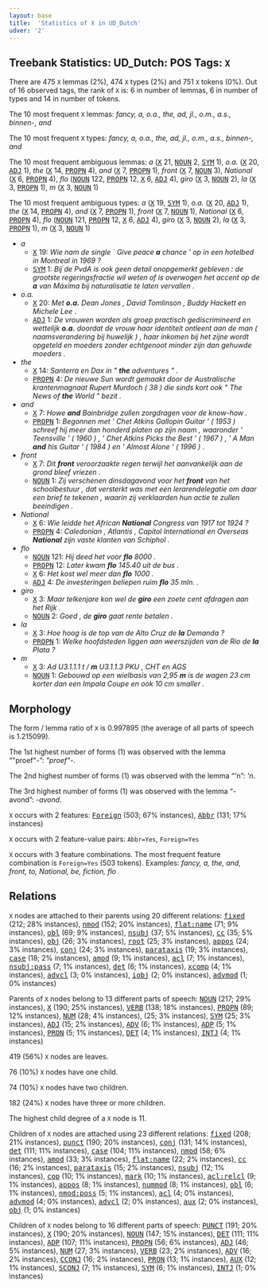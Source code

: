 ```yaml
---
layout: base
title:  'Statistics of X in UD_Dutch'
udver: '2'
---
```


## Treebank Statistics: UD_Dutch: POS Tags: `X`

There are 475 `X` lemmas (2%), 474 `X` types (2%) and 751 `X` tokens (0%).
Out of 16 observed tags, the rank of `X` is: 6 in number of lemmas, 6 in number of types and 14 in number of tokens.

The 10 most frequent `X` lemmas: <em>fancy, a, o.a., the, ad, jl., o.m., a.s., binnen-, and</em>

The 10 most frequent `X` types:  <em>fancy, a, o.a., the, ad, jl., o.m., a.s., binnen-, and</em>

The 10 most frequent ambiguous lemmas: <em>a</em> (<tt><a href="nl-pos-X.html">X</a></tt> 21, <tt><a href="nl-pos-NOUN.html">NOUN</a></tt> 2, <tt><a href="nl-pos-SYM.html">SYM</a></tt> 1), <em>o.a.</em> (<tt><a href="nl-pos-X.html">X</a></tt> 20, <tt><a href="nl-pos-ADJ.html">ADJ</a></tt> 1), <em>the</em> (<tt><a href="nl-pos-X.html">X</a></tt> 14, <tt><a href="nl-pos-PROPN.html">PROPN</a></tt> 4), <em>and</em> (<tt><a href="nl-pos-X.html">X</a></tt> 7, <tt><a href="nl-pos-PROPN.html">PROPN</a></tt> 1), <em>front</em> (<tt><a href="nl-pos-X.html">X</a></tt> 7, <tt><a href="nl-pos-NOUN.html">NOUN</a></tt> 3), <em>National</em> (<tt><a href="nl-pos-X.html">X</a></tt> 6, <tt><a href="nl-pos-PROPN.html">PROPN</a></tt> 4), <em>flo</em> (<tt><a href="nl-pos-NOUN.html">NOUN</a></tt> 122, <tt><a href="nl-pos-PROPN.html">PROPN</a></tt> 12, <tt><a href="nl-pos-X.html">X</a></tt> 6, <tt><a href="nl-pos-ADJ.html">ADJ</a></tt> 4), <em>giro</em> (<tt><a href="nl-pos-X.html">X</a></tt> 3, <tt><a href="nl-pos-NOUN.html">NOUN</a></tt> 2), <em>la</em> (<tt><a href="nl-pos-X.html">X</a></tt> 3, <tt><a href="nl-pos-PROPN.html">PROPN</a></tt> 1), <em>m</em> (<tt><a href="nl-pos-X.html">X</a></tt> 3, <tt><a href="nl-pos-NOUN.html">NOUN</a></tt> 1)

The 10 most frequent ambiguous types:  <em>a</em> (<tt><a href="nl-pos-X.html">X</a></tt> 19, <tt><a href="nl-pos-SYM.html">SYM</a></tt> 1), <em>o.a.</em> (<tt><a href="nl-pos-X.html">X</a></tt> 20, <tt><a href="nl-pos-ADJ.html">ADJ</a></tt> 1), <em>the</em> (<tt><a href="nl-pos-X.html">X</a></tt> 14, <tt><a href="nl-pos-PROPN.html">PROPN</a></tt> 4), <em>and</em> (<tt><a href="nl-pos-X.html">X</a></tt> 7, <tt><a href="nl-pos-PROPN.html">PROPN</a></tt> 1), <em>front</em> (<tt><a href="nl-pos-X.html">X</a></tt> 7, <tt><a href="nl-pos-NOUN.html">NOUN</a></tt> 1), <em>National</em> (<tt><a href="nl-pos-X.html">X</a></tt> 6, <tt><a href="nl-pos-PROPN.html">PROPN</a></tt> 4), <em>flo</em> (<tt><a href="nl-pos-NOUN.html">NOUN</a></tt> 121, <tt><a href="nl-pos-PROPN.html">PROPN</a></tt> 12, <tt><a href="nl-pos-X.html">X</a></tt> 6, <tt><a href="nl-pos-ADJ.html">ADJ</a></tt> 4), <em>giro</em> (<tt><a href="nl-pos-X.html">X</a></tt> 3, <tt><a href="nl-pos-NOUN.html">NOUN</a></tt> 2), <em>la</em> (<tt><a href="nl-pos-X.html">X</a></tt> 3, <tt><a href="nl-pos-PROPN.html">PROPN</a></tt> 1), <em>m</em> (<tt><a href="nl-pos-X.html">X</a></tt> 3, <tt><a href="nl-pos-NOUN.html">NOUN</a></tt> 1)


* <em>a</em>
  * <tt><a href="nl-pos-X.html">X</a></tt> 19: <em>Wie nam de single ` Give peace <b>a</b> chance ' op in een hotelbed in Montreal in 1969 ?</em>
  * <tt><a href="nl-pos-SYM.html">SYM</a></tt> 1: <em>Bij de PvdA is ook geen detail onopgemerkt gebleven : de grootste regeringsfractie wil weten of is overwogen het accent op de <b>a</b> van Máxima bij naturalisatie te laten vervallen .</em>
* <em>o.a.</em>
  * <tt><a href="nl-pos-X.html">X</a></tt> 20: <em>Met <b>o.a.</b> Dean Jones , David Tomlinson , Buddy Hackett en Michele Lee .</em>
  * <tt><a href="nl-pos-ADJ.html">ADJ</a></tt> 1: <em>De vrouwen worden als groep practisch gediscrimineerd en wettelijk <b>o.a.</b> doordat de vrouw haar identiteit ontleent aan de man ( naamsverandering bij huwelijk ) , haar inkomen bij het zijne wordt opgeteld en moeders zonder echtgenoot minder zijn dan gehuwde moeders .</em>
* <em>the</em>
  * <tt><a href="nl-pos-X.html">X</a></tt> 14: <em>Santerra en Dax in " <b>the</b> adventures " .</em>
  * <tt><a href="nl-pos-PROPN.html">PROPN</a></tt> 4: <em>De nieuwe Sun wordt gemaakt door de Australische krantenmagnaat Rupert Murdoch ( 38 ) die sinds kort ook " The News of <b>the</b> World " bezit .</em>
* <em>and</em>
  * <tt><a href="nl-pos-X.html">X</a></tt> 7: <em>Howe <b>and</b> Bainbridge zullen zorgdragen voor de know-how .</em>
  * <tt><a href="nl-pos-PROPN.html">PROPN</a></tt> 1: <em>Begonnen met ' Chet Atkins Gallopin Guitar ' ( 1953 ) schreef hij meer dan honderd platen op zijn naam , waaronder ' Teensville ' ( 1960 ) , ' Chet Atkins Picks the Best ' ( 1967 ) , ' A Man <b>and</b> his Guitar ' ( 1984 ) en ' Almost Alone ' ( 1996 ) .</em>
* <em>front</em>
  * <tt><a href="nl-pos-X.html">X</a></tt> 7: <em>Dit <b>front</b> veroorzaakte regen terwijl het aanvankelijk aan de grond bleef vriezen .</em>
  * <tt><a href="nl-pos-NOUN.html">NOUN</a></tt> 1: <em>Zij verschenen dinsdagavond voor het <b>front</b> van het schoolbestuur , dat versterkt was met een lerarendelegatie om daar een brief te tekenen , waarin zij verklaarden hun actie te zullen beeindigen .</em>
* <em>National</em>
  * <tt><a href="nl-pos-X.html">X</a></tt> 6: <em>Wie leidde het African <b>National</b> Congress van 1917 tot 1924 ?</em>
  * <tt><a href="nl-pos-PROPN.html">PROPN</a></tt> 4: <em>Caledonian , Atlantis , Capitol International en Overseas <b>National</b> zijn vaste klanten van Schiphol .</em>
* <em>flo</em>
  * <tt><a href="nl-pos-NOUN.html">NOUN</a></tt> 121: <em>Hij deed het voor <b>flo</b> 8000 .</em>
  * <tt><a href="nl-pos-PROPN.html">PROPN</a></tt> 12: <em>Later kwam <b>flo</b> 145.40 uit de bus .</em>
  * <tt><a href="nl-pos-X.html">X</a></tt> 6: <em>Het kost wel meer dan <b>flo</b> 1000 .</em>
  * <tt><a href="nl-pos-ADJ.html">ADJ</a></tt> 4: <em>De investeringen beliepen ruim <b>flo</b> 35 mln. .</em>
* <em>giro</em>
  * <tt><a href="nl-pos-X.html">X</a></tt> 3: <em>Maar telkenjare kon wel de <b>giro</b> een zoete cent afdragen aan het Rijk .</em>
  * <tt><a href="nl-pos-NOUN.html">NOUN</a></tt> 2: <em>Goed , de <b>giro</b> gaat rente betalen .</em>
* <em>la</em>
  * <tt><a href="nl-pos-X.html">X</a></tt> 3: <em>Hoe hoog is de top van de Alto Cruz de <b>la</b> Demanda ?</em>
  * <tt><a href="nl-pos-PROPN.html">PROPN</a></tt> 1: <em>Welke hoofdsteden liggen aan weerszijden van de Rio de <b>la</b> Plata ?</em>
* <em>m</em>
  * <tt><a href="nl-pos-X.html">X</a></tt> 3: <em>Ad U3.1.1.1 t / <b>m</b> U3.1.1.3 PKU , CHT en AGS</em>
  * <tt><a href="nl-pos-NOUN.html">NOUN</a></tt> 1: <em>Gebouwd op een wielbasis van 2,95 <b>m</b> is de wagen 23 cm korter dan een Impala Coupe en ook 10 cm smaller .</em>

## Morphology

The form / lemma ratio of `X` is 0.997895 (the average of all parts of speech is 1.215099).

The 1st highest number of forms (1) was observed with the lemma “"proef"-”: <em>"proef"-</em>.

The 2nd highest number of forms (1) was observed with the lemma “'n”: <em>'n</em>.

The 3rd highest number of forms (1) was observed with the lemma “-avond”: <em>-avond</em>.

`X` occurs with 2 features: <tt><a href="nl-feat-Foreign.html">Foreign</a></tt> (503; 67% instances), <tt><a href="nl-feat-Abbr.html">Abbr</a></tt> (131; 17% instances)

`X` occurs with 2 feature-value pairs: `Abbr=Yes`, `Foreign=Yes`

`X` occurs with 3 feature combinations.
The most frequent feature combination is `Foreign=Yes` (503 tokens).
Examples: <em>fancy, a, the, and, front, to, National, be, fiction, flo</em>


## Relations

`X` nodes are attached to their parents using 20 different relations: <tt><a href="nl-dep-fixed.html">fixed</a></tt> (212; 28% instances), <tt><a href="nl-dep-nmod.html">nmod</a></tt> (152; 20% instances), <tt><a href="nl-dep-flat-name.html">flat:name</a></tt> (71; 9% instances), <tt><a href="nl-dep-obl.html">obl</a></tt> (69; 9% instances), <tt><a href="nl-dep-nsubj.html">nsubj</a></tt> (37; 5% instances), <tt><a href="nl-dep-cc.html">cc</a></tt> (35; 5% instances), <tt><a href="nl-dep-obj.html">obj</a></tt> (26; 3% instances), <tt><a href="nl-dep-root.html">root</a></tt> (25; 3% instances), <tt><a href="nl-dep-appos.html">appos</a></tt> (24; 3% instances), <tt><a href="nl-dep-conj.html">conj</a></tt> (24; 3% instances), <tt><a href="nl-dep-parataxis.html">parataxis</a></tt> (19; 3% instances), <tt><a href="nl-dep-case.html">case</a></tt> (18; 2% instances), <tt><a href="nl-dep-amod.html">amod</a></tt> (9; 1% instances), <tt><a href="nl-dep-acl.html">acl</a></tt> (7; 1% instances), <tt><a href="nl-dep-nsubj-pass.html">nsubj:pass</a></tt> (7; 1% instances), <tt><a href="nl-dep-det.html">det</a></tt> (6; 1% instances), <tt><a href="nl-dep-xcomp.html">xcomp</a></tt> (4; 1% instances), <tt><a href="nl-dep-advcl.html">advcl</a></tt> (3; 0% instances), <tt><a href="nl-dep-iobj.html">iobj</a></tt> (2; 0% instances), <tt><a href="nl-dep-advmod.html">advmod</a></tt> (1; 0% instances)

Parents of `X` nodes belong to 13 different parts of speech: <tt><a href="nl-pos-NOUN.html">NOUN</a></tt> (217; 29% instances), <tt><a href="nl-pos-X.html">X</a></tt> (190; 25% instances), <tt><a href="nl-pos-VERB.html">VERB</a></tt> (138; 18% instances), <tt><a href="nl-pos-PROPN.html">PROPN</a></tt> (89; 12% instances), <tt><a href="nl-pos-NUM.html">NUM</a></tt> (28; 4% instances),  (25; 3% instances), <tt><a href="nl-pos-SYM.html">SYM</a></tt> (25; 3% instances), <tt><a href="nl-pos-ADJ.html">ADJ</a></tt> (15; 2% instances), <tt><a href="nl-pos-ADV.html">ADV</a></tt> (6; 1% instances), <tt><a href="nl-pos-ADP.html">ADP</a></tt> (5; 1% instances), <tt><a href="nl-pos-PRON.html">PRON</a></tt> (5; 1% instances), <tt><a href="nl-pos-DET.html">DET</a></tt> (4; 1% instances), <tt><a href="nl-pos-INTJ.html">INTJ</a></tt> (4; 1% instances)

419 (56%) `X` nodes are leaves.

76 (10%) `X` nodes have one child.

74 (10%) `X` nodes have two children.

182 (24%) `X` nodes have three or more children.

The highest child degree of a `X` node is 11.

Children of `X` nodes are attached using 23 different relations: <tt><a href="nl-dep-fixed.html">fixed</a></tt> (208; 21% instances), <tt><a href="nl-dep-punct.html">punct</a></tt> (190; 20% instances), <tt><a href="nl-dep-conj.html">conj</a></tt> (131; 14% instances), <tt><a href="nl-dep-det.html">det</a></tt> (111; 11% instances), <tt><a href="nl-dep-case.html">case</a></tt> (104; 11% instances), <tt><a href="nl-dep-nmod.html">nmod</a></tt> (58; 6% instances), <tt><a href="nl-dep-amod.html">amod</a></tt> (33; 3% instances), <tt><a href="nl-dep-flat-name.html">flat:name</a></tt> (22; 2% instances), <tt><a href="nl-dep-cc.html">cc</a></tt> (16; 2% instances), <tt><a href="nl-dep-parataxis.html">parataxis</a></tt> (15; 2% instances), <tt><a href="nl-dep-nsubj.html">nsubj</a></tt> (12; 1% instances), <tt><a href="nl-dep-cop.html">cop</a></tt> (10; 1% instances), <tt><a href="nl-dep-mark.html">mark</a></tt> (10; 1% instances), <tt><a href="nl-dep-acl-relcl.html">acl:relcl</a></tt> (9; 1% instances), <tt><a href="nl-dep-appos.html">appos</a></tt> (8; 1% instances), <tt><a href="nl-dep-nummod.html">nummod</a></tt> (8; 1% instances), <tt><a href="nl-dep-obl.html">obl</a></tt> (6; 1% instances), <tt><a href="nl-dep-nmod-poss.html">nmod:poss</a></tt> (5; 1% instances), <tt><a href="nl-dep-acl.html">acl</a></tt> (4; 0% instances), <tt><a href="nl-dep-advmod.html">advmod</a></tt> (4; 0% instances), <tt><a href="nl-dep-advcl.html">advcl</a></tt> (2; 0% instances), <tt><a href="nl-dep-aux.html">aux</a></tt> (2; 0% instances), <tt><a href="nl-dep-obj.html">obj</a></tt> (1; 0% instances)

Children of `X` nodes belong to 16 different parts of speech: <tt><a href="nl-pos-PUNCT.html">PUNCT</a></tt> (191; 20% instances), <tt><a href="nl-pos-X.html">X</a></tt> (190; 20% instances), <tt><a href="nl-pos-NOUN.html">NOUN</a></tt> (147; 15% instances), <tt><a href="nl-pos-DET.html">DET</a></tt> (111; 11% instances), <tt><a href="nl-pos-ADP.html">ADP</a></tt> (107; 11% instances), <tt><a href="nl-pos-PROPN.html">PROPN</a></tt> (56; 6% instances), <tt><a href="nl-pos-ADJ.html">ADJ</a></tt> (46; 5% instances), <tt><a href="nl-pos-NUM.html">NUM</a></tt> (27; 3% instances), <tt><a href="nl-pos-VERB.html">VERB</a></tt> (23; 2% instances), <tt><a href="nl-pos-ADV.html">ADV</a></tt> (16; 2% instances), <tt><a href="nl-pos-CCONJ.html">CCONJ</a></tt> (16; 2% instances), <tt><a href="nl-pos-PRON.html">PRON</a></tt> (13; 1% instances), <tt><a href="nl-pos-AUX.html">AUX</a></tt> (12; 1% instances), <tt><a href="nl-pos-SCONJ.html">SCONJ</a></tt> (7; 1% instances), <tt><a href="nl-pos-SYM.html">SYM</a></tt> (6; 1% instances), <tt><a href="nl-pos-INTJ.html">INTJ</a></tt> (1; 0% instances)

